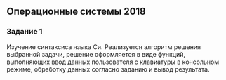 ﻿## Операционные системы 2018

### Задание 1

Изучение синтаксиса языка Си. Реализуется алгоритм решения выбранной задачи, решение оформляется в виде функций, выполняющих ввод данных пользователя с клавиатуры в консольном режиме, обработку данных согласно заданию и вывод
результата.
